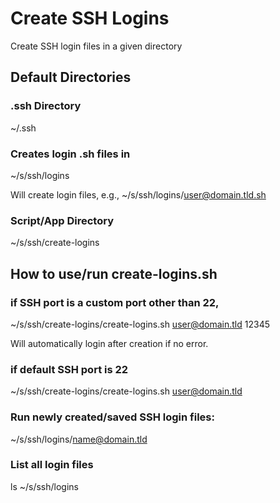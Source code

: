 # Create SSH Logins

Create SSH login files in a given directory 

## Default Directories 

### .ssh Directory 

~/.ssh

### Creates login .sh files in 

~/s/ssh/logins

Will create login files, e.g., ~/s/ssh/logins/user@domain.tld.sh

### Script/App Directory 

~/s/ssh/create-logins

## How to use/run create-logins.sh 

### if SSH port is a custom port other than 22, 

~/s/ssh/create-logins/create-logins.sh user@domain.tld 12345

Will automatically login after creation if no error.

### if default SSH port is 22

~/s/ssh/create-logins/create-logins.sh user@domain.tld

### Run newly created/saved SSH login files: 

~/s/ssh/logins/name@domain.tld

### List all login files 

ls ~/s/ssh/logins


